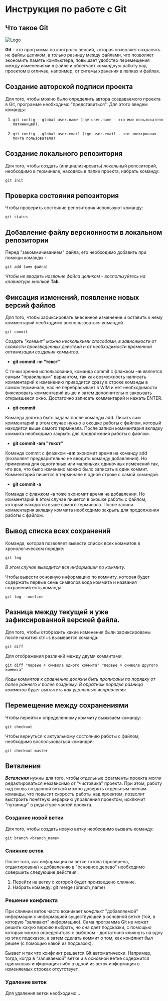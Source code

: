 # **Инструкция по работе с Git**

## Что такое Git

![Logo](images/logo.png)

**Git** - это программа по контролю версий, которая позволяет сохранять не файлы целиком, а только разницу между файлами, что позволяет экономить память компьютера, повышает удобство перемещения между изменениями в файле и облегчает командную работу над проектом в отличае, например, от ситемы хранения в папках и файлах.

 ## Создание авторской подписи проекта

 Для того, чтобы можно было определить автора создаваемого проекта в Git, программе необходимо "представиться". Для этого введем команды:
 
 1.     git config --global user.name (где user.name - это имя пользователя латинницей).
 2.     git config --global user.email (где user.email - это электронная почта пользователя)

## Создание локального репозитория

Для того, чтобы создать (инициализировать) локальный репозиторий, необходимо в терминале, находясь в папке проекта, набрать команду:

    git init

## Проверка состояния репозитория

Чтобы проверить состояние репозитория используют команду:

    git status

## Добавление файлу версионности в локальном репозитории

Перед "закоммичиванием" файла, его необходимо добавить при помощи команды - 

    git add (имя файла)

*Чтобы не вводить название файла целиком - воспользуйтесь на клавиатуре кнопкой*
**Tab**.

## Фиксация изменений, появление новых версий файлов

Для того, чтобы зафиксировать внесенное изменение и оставить к нему комментарий необходимо воспользоваться командой

    git commit

*Создать "коммит" можно несколькими способами, в зависимости от схожести произведенных действий и от необходимости временной оптимизации создания коммитов.* 

* **git commit -m "текст"**

С точки зрения использования, команда commit c флажком **-m** является самым "правильным" вариантом, так как возможность написать комментарий к изменению приводится сразу в строке команды в самом терминале, нас не перебрасывает в WIM и нет необходимости фиксировать комментарий выше и затем дополнительно закрывать открывшееся окно. Достаточно записать комментарий и нажать ENTER.

* **git commit**

Команда должна быть задана после команды add. Писать сам комментарий в этом случае нужно в окошке работы с файлом, который находится выше самого терминала. После записи комментария вкладку коммита необходимо закрыть для продолжения работы с файлом.

* **git commit -am "текст"**

Команда commit c флажком **-am** экономит время на команду add (позволяет предварительно не вводить команду добавления). Но применима для однотипных или маленьких одиночных изменений так, что все, что было изменено можно было записать в один коммит. Комментарий пишется в терминале в одной строке с самой командой.

* **git commit -a**

Команда с флажком **-а** тоже экономит время на добавлении. Но комментарий в этом случае пишется в окошке работы с файлом, который находится выше самого терминала. После записи комментария вкладку коммита необходимо закрыть для продолжения работы с файлом.

## Вывод списка всех сохранений 

Команда, которая позволяет вывести список всех коммитов в хронологическом порядке:

    git log

*В этом случае выводится вся информация по коммиту.*

Чтобы вывести основную информацию по коммиту, которая будет содержать первые семь символов кода коммита и названия сохранений есть команда:

    git log --oneline

## Разница между текущей и уже зафиксированной версией файла.

Для того, чтобы отобразить какие изменения были зафиксированы после нажатия ctrl+s вызывается команда:

    git diff

Для отображения различий между двумя коммитами:

    git diff "первые 4 символа одного коммита" "первые 4 символа другого коммита" 

*Коды коммитов к сравнению должны быть прописаны по порядку от более раннего к более позднему. В обратном порядке разница коммитов будет выглятеть как удаленные исправления.* 

## Перемещение между сохранениями

Чтобы перейти к определенному коммиту вызываем команду:

    git checkout

Чтобы вернуться к актуальному состоянию работы с файлом, необходимо воспользоваться командой:

    git checkout master

## Ветвления

__*Ветвления*__ нужны для того, чтобы отдельные фрагменты проекта могли редактироваться независимо от "чистовика" проекта. При этом, работу над вновь созданной веткой можно доверять отдельным членам команды, что повысит скорость работы над проектом, позволит выстроить понятную иерархию управления проектом, исключит "путаницу" в редактуре частей проекта.

### Создание новой ветки

Для того, чтобы создать новую ветку необходимо вызвать команду:

    git branch <branch_name>

### Слияние веток

После того, как информация на ветке готова (проверена, отдактирована) к добавлению в "основное дерево" необходимо совершить следующие действия:

1. Перейти на ветку с которой будет произведено слияние.
2. Набрать команду:
    git merge (branch_name)

### Решение конфликта

При слиянии веток часто возникает *конфликт* "добавляемой" информации с информацией существующей в основной ветке (той, в которую "заливают" информацию). Сама программа Git не может решить какую версию выбрать, но она дает подсказки, с помощью которых можно определиться с выбором - достаточно кликнуть на одну из этих подсказок, а затем сделать коммит о том, как конфликт был решен (с помощью какой из подсказок).

Бывает и так что конфликт решается Git автоматически. Например, тогда, когда в "заливаемой" ветке и в основной ветке содержится одинаковая информация либо в одной из веток информация в изменяемых строках отсутствует.

### Удаление веток

Для удаления ветки необходимо...